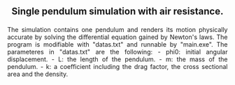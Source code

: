 <h2><p align="center">
Single pendulum simulation with air resistance.
</p></h2>
<p align="justify">
The simulation contains one pendulum and renders its motion physically accurate by solving the differential equation gained by Newton's laws. The program is modifiable with "datas.txt" and runnable by "main.exe". The parameteres in "datas.txt" are the following:
- phi0: initial angular displacement.
- L: the length of the pendulum.
- m: the mass of the pendulum.
- k: a coefficient including the drag factor, the cross sectional area and the density.
</p>
